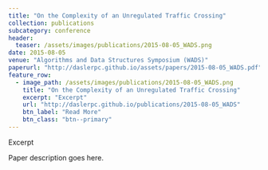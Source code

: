 ```yaml
---
title: "On the Complexity of an Unregulated Traffic Crossing"
collection: publications
subcategory: conference
header: 
  teaser: /assets/images/publications/2015-08-05_WADS.png
date: 2015-08-05
venue: "Algorithms and Data Structures Symposium (WADS)"
paperurl: "http://daslerpc.github.io/assets/papers/2015-08-05_WADS.pdf"
feature_row: 
  - image_path: /assets/images/publications/2015-08-05_WADS.png
    title: "On the Complexity of an Unregulated Traffic Crossing"
    excerpt: "Excerpt"
    url: "http://daslerpc.github.io/publications/2015-08-05_WADS"
    btn_label: "Read More"
    btn_class: "btn--primary"
---
```


Excerpt

Paper description goes here.